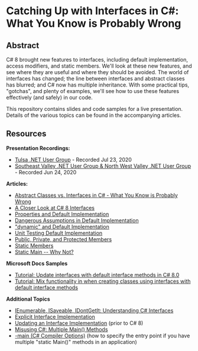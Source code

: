 Catching Up with Interfaces in C#: What You Know is Probably Wrong
=========================

Abstract
----------
C# 8 brought new features to interfaces, including default implementation, access modifiers, and static members. We'll look at these new features, and see where they are useful and where they should be avoided. The world of interfaces has changed; the line between interfaces and abstract classes has blurred; and C# now has multiple inheritance. With some practical tips, "gotchas", and plenty of examples, we'll see how to use these features effectively (and safely) in our code.  

This repository contains slides and code samples for a live presentation. Details of the various topics can be found in the accompanying articles.

Resources
-----------

**Presentation Recordings:**  
* [Tulsa .NET User Group](http://usergroup.tv/videos/whats-new-in-c-8-interfaces-and-how-to-use-them-effectively) - Recorded Jul 23, 2020  
* [Southeast Valley .NET User Group & North West Valley .NET User Group](https://www.youtube.com/watch?v=on-MIseN6gU) - Recorded Jun 24, 2020  


**Articles:**  
* [Abstract Classes vs. Interfaces in C# - What You Know is Probably Wrong](https://jeremybytes.blogspot.com/2020/10/abstract-classes-vs-interfaces-in-c.html)  
* [A Closer Look at C# 8 Interfaces](https://jeremybytes.blogspot.com/2019/09/a-closer-look-at-c-8-interfaces.html)  
* [Properties and Default Implementation](https://jeremybytes.blogspot.com/2019/09/c-8-interfaces-properties-and-default.html)  
* [Dangerous Assumptions in Default Implementation](https://jeremybytes.blogspot.com/2019/09/c-8-interfaces-dangerous-assumptions-in.html)  
* ["dynamic" and Default Implementation](https://jeremybytes.blogspot.com/2019/09/c-8-interfaces-dynamic-and-default.html)  
* [Unit Testing Default Implementation](https://jeremybytes.blogspot.com/2019/09/c-8-interfaces-unit-testing-default.html)  
* [Public, Private, and Protected Members](https://jeremybytes.blogspot.com/2019/11/c-8-interfaces-public-private-and.html)  
* [Static Members](https://jeremybytes.blogspot.com/2019/12/c-8-interfaces-static-members.html)  
* [Static Main -- Why Not?](https://jeremybytes.blogspot.com/2019/12/c-8-interfaces-static-main-why-not.html)  

**Microsoft Docs Samples**
* [Tutorial: Update interfaces with default interface methods in C# 8.0](https://docs.microsoft.com/en-us/dotnet/csharp/whats-new/tutorials/default-interface-methods-versions)
* [Tutorial: Mix functionality in when creating classes using interfaces with default interface methods](https://docs.microsoft.com/en-us/dotnet/csharp/whats-new/tutorials/mixins-with-default-interface-methods)  

**Additional Topics**  
* [IEnumerable, ISaveable, IDontGetIt: Understanding C# Interfaces](http://www.jeremybytes.com/Demos.aspx#INT)  
* [Explicit Interface Implementation](https://jeremybytes.blogspot.com/2012/03/explicit-interface-implementation.html)  
* [Updating an Interface Implementation](https://jeremybytes.blogspot.com/2012/03/updating-interface-implementation.html) (prior to C# 8)  
* [Misusing C#: Multiple Main() Methods](https://jeremybytes.blogspot.com/2020/06/misusing-c-multiple-main-methods.html)  
* [-main (C# Compiler Options)](https://docs.microsoft.com/en-us/dotnet/csharp/language-reference/compiler-options/advanced) (how to specify the entry point if you have multiple "static Main()" methods in an application)
